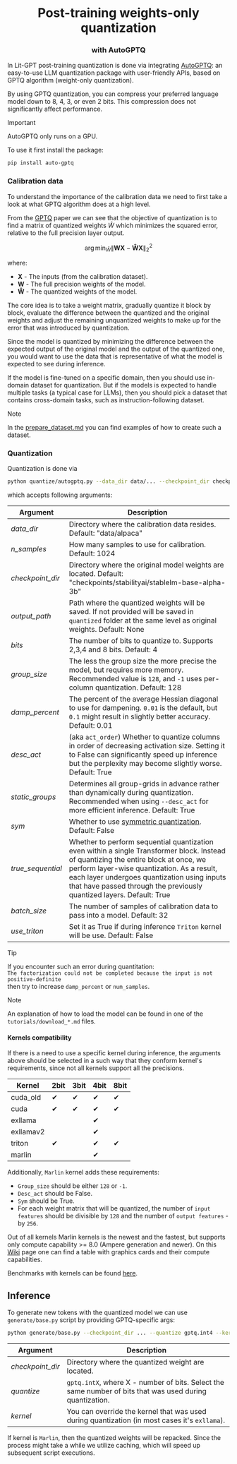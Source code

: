 <p>
    <h1 align="center">Post-training weights-only quantization</h1>
    <h3 align="center">with AutoGPTQ</h3>
</p>

In Lit-GPT post-training quantization is done via integrating [AutoGPTQ](https://github.com/AutoGPTQ/AutoGPTQ): an easy-to-use LLM quantization package with user-friendly APIs, based on GPTQ algorithm (weight-only quantization).

By using GPTQ quantization, you can compress your preferred language model down to 8, 4, 3, or even 2 bits. This compression does not significantly affect performance.

> [!IMPORTANT]
> AutoGPTQ only runs on a GPU.

To use it first install the package:

```bash
pip install auto-gptq
```

### Calibration data

To understand the importance of the calibration data we need to first take a look at what GPTQ algorithm does at a high level.

From the [GPTQ](https://arxiv.org/pdf/2210.17323.pdf) paper we can see that the objective of quantization is to find a matrix of quantized weights $\widehat{W}$ which minimizes the squared error, relative to the full precision layer output.

$$\arg\min_{\widehat{W}} \lVert \mathbf{W}\mathbf{X} - \mathbf{\widehat{W}}\mathbf{X}\rVert_2^2 \tag{1}$$

where:

- $\mathbf{X}$ - The inputs (from the calibration dataset).
- $\mathbf{W}$ - The full precision weights of the model.
- $\mathbf{\widehat{W}}$ - The quantized weights of the model.

The core idea is to take a weight matrix, gradually quantize it block by block, evaluate the difference between the quantized and the original weights and adjust the remaining unquantized weights to make up for the error that was introduced by quantization.

Since the model is quantized by minimizing the difference between the expected output of the original model and the output of the quantized one, you would want to use the data that is representative of what the model is expected to see during inference.

If the model is fine-tuned on a specific domain, then you should use in-domain dataset for quantization. But if the models is expected to handle multiple tasks (a typical case for LLMs), then you should pick a dataset that contains cross-domain tasks, such as instruction-following dataset.

> [!NOTE]
> In the [prepare_dataset.md](../tutorials/prepare_dataset.md) you can find examples of how to create such a dataset.

### Quantization

Quantization is done via

```bash
python quantize/autogptq.py --data_dir data/... --checkpoint_dir checkpoints/... --quantize gptq.int4
```

which accepts following arguments:

| Argument          | Description                                                                                                                                                                                                                                                                                                |
|-------------------|------------------------------------------------------------------------------------------------------------------------------------------------------------------------------------------------------------------------------------------------------------------------------------------------------------|
| *data_dir*        | Directory where the calibration data resides. Default: "data/alpaca"                                                                                                                                                                                                                                       |
| *n_samples*       | How many samples to use for calibration. Default: 1024                                                                                                                                                                                                                                                     |
| *checkpoint_dir*  | Directory where the original model weights are located. Default: "checkpoints/stabilityai/stablelm-base-alpha-3b"                                                                                                                                                                                          |
| *output_path*     | Path where the quantized weights will be saved. If not provided will be saved in `quantized` folder at the same level as original weights. Default: None                                                                                                                                                   |
| *bits*            | The number of bits to quantize to. Supports 2,3,4 and 8 bits. Default: 4                                                                                                                                                                                                                                   |
| *group_size*      | The less the group size the more precise the model, but requires more memory. Recommended value is `128`, and `-1` uses per-column quantization. Default: 128                                                                                                                                              |
| *damp_percent*    | The percent of the average Hessian diagonal to use for dampening. `0.01` is the default, but `0.1` might result in slightly better accuracy. Default: 0.01                                                                                                                                                 |
| *desc_act*        | (aka `act_order`) Whether to quantize columns in order of decreasing activation size. Setting it to False can significantly speed up inference but the perplexity may become slightly worse. Default: True                                                                                                 |
| *static_groups*   | Determines all group-grids in advance rather than dynamically during quantization. Recommended when using `--desc_act` for more efficient inference. Default: True                                                                                                                                         |
| *sym*             | Whether to use [symmetric quantization](https://huggingface.co/docs/optimum/concept_guides/quantization#symmetric-and-affine-quantization-schemes). Default: False                                                                                                                                         |
| *true_sequential* | Whether to perform sequential quantization even within a single Transformer block. Instead of quantizing the entire block at once, we perform layer-wise quantization. As a result, each layer undergoes quantization using inputs that have passed through the previously quantized layers. Default: True |
| *batch_size*      | The number of samples of calibration data to pass into a model. Default: 32                                                                                                                                                                                                                                |
| *use_triton*      | Set it as True if during inference `Triton` kernel will be use. Default: False                                                                                                                                                                                                                             |

> [!TIP]
> If you encounter such an error during quantitation: </br>
> `The factorization could not be completed because the input is not positive-definite` </br>
> then try to increase `damp_percent` or `num_samples`.

> [!NOTE]
> An explanation of how to load the model can be found in one of the `tutorials/download_*.md` files.

#### Kernels compatibility

If there is a need to use a specific kernel during inference, the arguments above should be selected in a such way that they conform kernel's requirements, since not all kernels support all the precisions.

| Kernel     | 2bit | 3bit | 4bit | 8bit |
|------------|------|------|------|------|
| cuda_old   |  ✔   |  ✔   |  ✔   |  ✔   |
| cuda       |  ✔   |  ✔   |  ✔   |  ✔   |
| exllama    |      |      |  ✔   |      |
| exllamav2  |      |      |  ✔   |      |
| triton     |  ✔   |      |  ✔   |  ✔   |
| marlin     |      |      |  ✔   |      |

Additionally, `Marlin` kernel adds these requirements:

- `Group_size` should be either `128` or `-1`.
- `Desc_act` should be False.
- `Sym` should be True.
- For each weight matrix that will be quantized, the number of `input features` should be divisible by `128` and the number of `output features` - by `256`.

Out of all kernels Marlin kernels is the newest and the fastest, but supports only compute capability >= 8.0 (Ampere generation and newer). On this [Wiki](https://en.wikipedia.org/wiki/CUDA#GPUs_supported) page one can find a table with graphics cards and their compute capabilities.

Benchmarks with kernels can be found [here](https://github.com/huggingface/optimum/tree/main/tests/benchmark#gptq-benchmark).

## Inference

To generate new tokens with the quantized model we can use `generate/base.py` script by providing GPTQ-specific args:

```bash
python generate/base.py --checkpoint_dir ... --quantize gptq.int4 --kernel ...
```

| Argument         | Description                                                                                              |
|------------------|----------------------------------------------------------------------------------------------------------|
| *checkpoint_dir* | Directory where the quantized weight are located.                                                        |
| *quantize*       | `gptq.intX`, where X - number of bits. Select the same number of bits that was used during quantization. |
| *kernel*         | You can override the kernel that was used during quantization (in most cases it's `exllama`).            |

If kernel is `Marlin`, then the quantized weights will be repacked. Since the process might take a while we utilize caching, which will speed up subsequent script executions.
